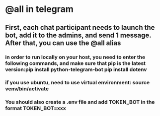 # @all in telegram
## First, each chat participant needs to launch the bot, add it to the admins, and send 1 message. After that, you can use the @all alias
### in order to run locally on your host, you need to enter the following commands, and make sure that pip is the latest version:pip install python-telegram-bot pip install dotenv
### if you use ubuntu, need to use virtual environment: source venv/bin/activate
### You should also create a .env file and add TOKEN_BOT in the format TOKEN_BOT=xxx
